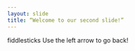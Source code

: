 ```yaml
---
layout: slide
title: “Welcome to our second slide!”
---
```

fiddlesticks
Use the left arrow to go back!
